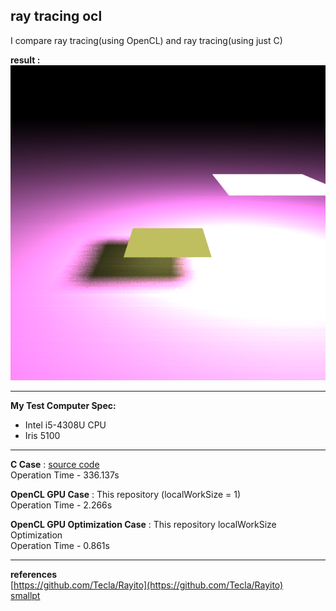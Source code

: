 ## ray tracing ocl ##

I compare ray tracing(using OpenCL) and ray tracing(using just C)

**result :** 
![result](out.png "Sample output")

---
**My Test Computer Spec:**  

- Intel i5-4308U CPU  
- Iris 5100  

---
**C Case** : [source code](https://github.com/DennisJung/ray_tracing_c)  
Operation Time - 336.137s
  
  
**OpenCL GPU Case** : This repository (localWorkSize = 1)  
Operation Time - 2.266s

**OpenCL GPU Optimization Case** : This repository localWorkSize Optimization  
Operation Time - 0.861s
  
    
---
**references**  
[https://github.com/Tecla/Rayito](https://github.com/Tecla/Rayito)  
[smallpt](http://www.kevinbeason.com/smallpt/)